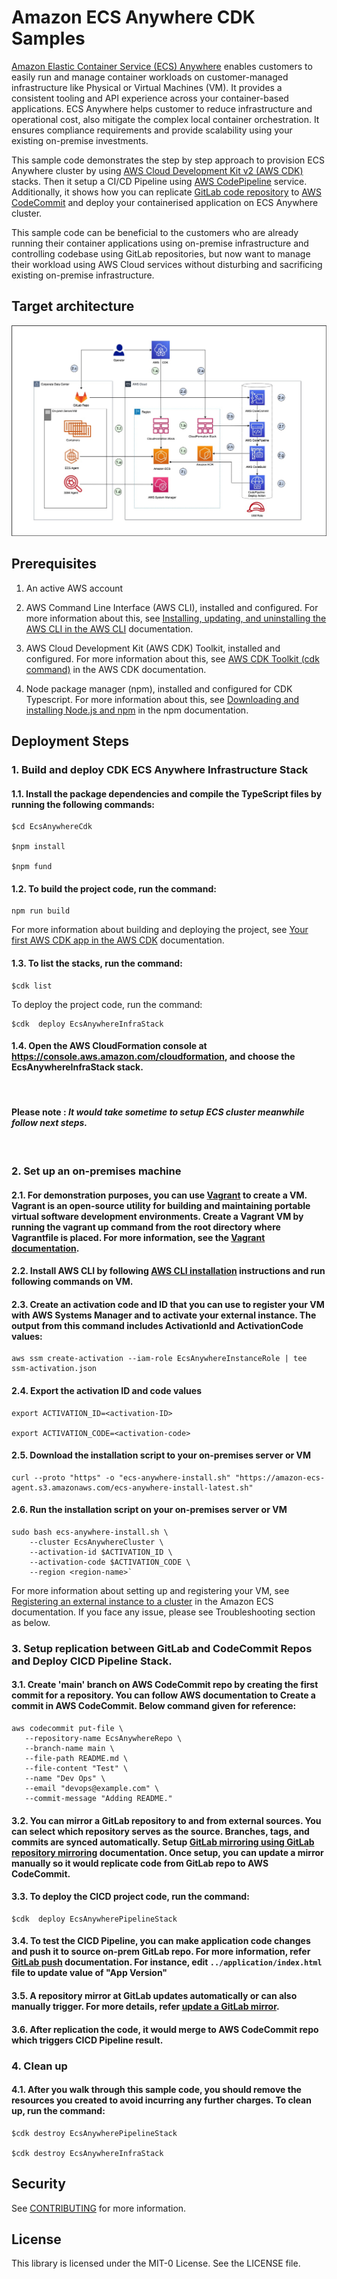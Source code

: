 # Amazon ECS Anywhere CDK Samples
[Amazon Elastic Container Service (ECS) Anywhere](https://aws.amazon.com/ecs/anywhere/) enables customers to easily run and manage container workloads on customer-managed infrastructure like Physical or Virtual Machines (VM). It provides a consistent tooling and API experience across your container-based applications. ECS Anywhere helps customer to reduce infrastructure and operational cost, also mitigate the complex local container orchestration. It ensures compliance requirements and provide scalability using your existing on-premise investments. 

 This sample code demonstrates the step by step approach to provision ECS Anywhere cluster by using [AWS Cloud Development Kit v2 (AWS CDK)](https://aws.amazon.com/cdk/) stacks. Then it setup a CI/CD Pipeline using [AWS CodePipeline](https://aws.amazon.com/codepipeline/) service. Additionally, it shows how you can replicate [GitLab code repository](https://docs.gitlab.com/ee/user/project/repository/) to [AWS CodeCommit](https://aws.amazon.com/codecommit/) and deploy your containerised application on ECS Anywhere cluster. 

This sample code can be beneficial to the customers who are already running their container applications using on-premise infrastructure and controlling codebase using GitLab repositories, but now want to manage their workload using AWS Cloud services without disturbing and sacrificing existing on-premise infrastructure.

## Target architecture 

![ECS-A](./images/ecs-a-pipeline.jpg)

## Prerequisites 

1. An active AWS account

2. AWS Command Line Interface (AWS CLI), installed and configured. For more information about this, see [Installing, updating, and uninstalling the AWS CLI in the AWS CLI](https://docs.aws.amazon.com/cli/latest/userguide/getting-started-install.html) documentation. 

3. AWS Cloud Development Kit (AWS CDK) Toolkit, installed and configured. For more information about this, see [AWS CDK Toolkit (cdk command)](https://docs.aws.amazon.com/cdk/latest/guide/cli.html) in the AWS CDK documentation.

4. Node package manager (npm), installed and configured for CDK Typescript. For more information about this, see [Downloading and installing Node.js and npm](https://docs.npmjs.com/downloading-and-installing-node-js-and-npm) in the npm documentation.

## Deployment Steps

### 1. Build and deploy CDK ECS Anywhere Infrastructure Stack

#### 1.1. Install the package dependencies and compile the TypeScript files by running the following commands:

```
$cd EcsAnywhereCdk

$npm install

$npm fund
```
#### 1.2. To build the project code, run the command:

```
npm run build
```
For more information about building and deploying the project, see [Your first AWS CDK app in the AWS CDK](https://docs.aws.amazon.com/cdk/latest/guide/hello_world.html#:~:text=the%20third%20parameter.-,Synthesize%20an%20AWS%20CloudFormation%20template,-Synthesize%20an%20AWS) documentation.

#### 1.3. To list the stacks, run the command:

```
$cdk list
```    
To deploy the project code, run the command:
```
$cdk  deploy EcsAnywhereInfraStack
```
#### 1.4. Open the AWS CloudFormation console at https://console.aws.amazon.com/cloudformation, and choose the EcsAnywhereInfraStack stack. 

<br />

#### **Please note** : *It would take sometime to setup ECS cluster meanwhile follow next steps.*

<br />

### 2. Set up an on-premises machine

#### 2.1.  For demonstration purposes, you can use [Vagrant](https://www.vagrantup.com/) to create a VM. Vagrant is an open-source utility for building and maintaining portable virtual software development environments. Create a Vagrant VM by running the vagrant up command from the root directory where Vagrantfile is placed. For more information, see the [Vagrant documentation](https://www.vagrantup.com/docs/cli/up).

#### 2.2.  Install AWS CLI by following [AWS CLI installation](https://docs.aws.amazon.com/cli/latest/userguide/getting-started-install.html) instructions and run following commands on VM. 

#### 2.3. Create an activation code and ID that you can use to register your VM with AWS Systems Manager and to activate your external instance. The output from this command includes ActivationId and ActivationCode values: 

```
aws ssm create-activation --iam-role EcsAnywhereInstanceRole | tee ssm-activation.json
```

#### 2.4. Export the activation ID and code values
```
export ACTIVATION_ID=<activation-ID>

export ACTIVATION_CODE=<activation-code>
```
#### 2.5. Download the installation script to your on-premises server or VM
```
curl --proto "https" -o "ecs-anywhere-install.sh" "https://amazon-ecs-agent.s3.amazonaws.com/ecs-anywhere-install-latest.sh"
```
#### 2.6. Run the installation script on your on-premises server or VM
```
sudo bash ecs-anywhere-install.sh \
    --cluster EcsAnywhereCluster \
    --activation-id $ACTIVATION_ID \
    --activation-code $ACTIVATION_CODE \
    --region <region-name>`
 ```

For more information about setting up and registering your VM, see [Registering an external instance to a cluster](https://docs.amazonaws.cn/en_us/AmazonECS/latest/developerguide/ecs-anywhere-registration.html) in the Amazon ECS documentation. If you face any issue, please see Troubleshooting section as below. 

### 3. Setup replication between GitLab and CodeCommit Repos and Deploy CICD Pipeline Stack.

#### 3.1. Create 'main' branch on AWS CodeCommit repo by creating the first commit for a repository. You can follow AWS documentation to Create a commit in AWS CodeCommit. Below command given for reference:

 ```
aws codecommit put-file \
    --repository-name EcsAnywhereRepo \
    --branch-name main \
    --file-path README.md \
    --file-content "Test" \
    --name "Dev Ops" \
    --email "devops@example.com" \
    --commit-message "Adding README."
 ```

#### 3.2. You can mirror a GitLab repository to and from external sources. You can select which repository serves as the source. Branches, tags, and commits are synced automatically. Setup [GitLab mirroring using GitLab repository mirroring](https://docs.gitlab.com/ee/user/project/repository/mirror/) documentation. Once setup, you can update a mirror manually so it would replicate code from GitLab repo to AWS CodeCommit.

#### 3.3. To deploy the CICD project code, run the command:

```
$cdk  deploy EcsAnywherePipelineStack
```

#### 3.4. To test the CICD Pipeline, you can make application code changes and push it to source on-prem GitLab repo. For more information, refer [GitLab push](https://docs.gitlab.com/ee/user/project/push_options.html) documentation. For instance, edit  `../application/index.html`  file to update value of "App Version" 

#### 3.5. A repository mirror at GitLab updates automatically or can also manually trigger. For more details, refer [update a GitLab mirror](https://docs.gitlab.com/ee/user/project/repository/mirror/#update-a-mirror). 

#### 3.6. After replication the code, it would merge to AWS CodeCommit repo which triggers CICD Pipeline result.

### 4. Clean up
#### 4.1. After you walk through this sample code, you should remove the resources you created to avoid incurring any further charges. To clean up, run the command:

```
$cdk destroy EcsAnywherePipelineStack

$cdk destroy EcsAnywhereInfraStack
```


## Security

See [CONTRIBUTING](CONTRIBUTING.md#security-issue-notifications) for more information.



## License

This library is licensed under the MIT-0 License. See the LICENSE file.

